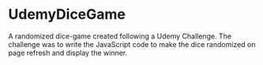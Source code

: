# UdemyDiceGame
A randomized dice-game created following a Udemy Challenge. 
The challenge was to write the JavaScript code to make the dice randomized on page refresh and display the winner.
